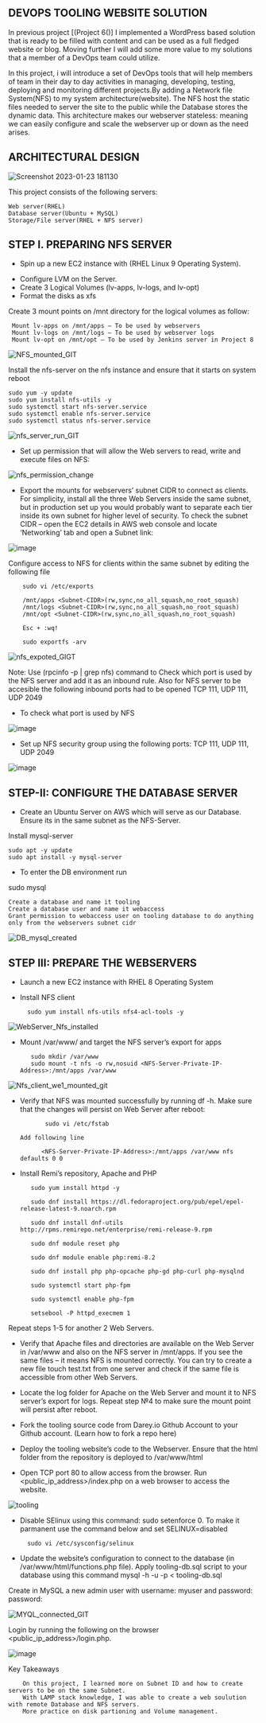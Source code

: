 ## DEVOPS TOOLING WEBSITE SOLUTION



In previous project [(Project 6()] I implemented a WordPress based solution that is ready to be filled with content and can be used as a full fledged website or blog. Moving further I will add some more value to my solutions that a member of a DevOps team could utilize. 



In this project, i will introduce a set of DevOps tools that will help members of team in their day to day activities in managing, developing, testing, deploying and monitoring different projects.By adding a Network file System(NFS) to my system architecture(website). The NFS host the static files needed to server the site to the public while the Database stores the dynamic data. This architecture makes our webserver stateless: meaning we can easily configure and scale the webserver up or down as the need arises.



## ARCHITECTURAL DESIGN

![Screenshot 2023-01-23 181130](https://user-images.githubusercontent.com/122198373/214173130-bba052be-b862-4e4a-bc1a-c5ee29913eee.png)



This project consists of the following servers:

    Web server(RHEL)
    Database server(Ubuntu + MySQL)
    Storage/File server(RHEL + NFS server)
    
    

## STEP I. PREPARING NFS SERVER

- Spin up a new EC2 instance with (RHEL Linux 9 Operating System).
* Configure LVM on the Server.
* Create 3 Logical Volumes (lv-apps, lv-logs, and lv-opt)
* Format the disks as xfs

Create 3 mount points on /mnt directory for the logical volumes as follow:


     Mount lv-apps on /mnt/apps – To be used by webservers
     Mount lv-logs on /mnt/logs – To be used by webserver logs
     Mount lv-opt on /mnt/opt – To be used by Jenkins server in Project 8




![NFS_mounted_GIT](https://user-images.githubusercontent.com/122198373/214183586-3b596762-54b9-42de-8d51-6a49d328a22d.png)



Install the nfs-server on the nfs instance and ensure that it starts on system reboot



    sudo yum -y update
    sudo yum install nfs-utils -y
    sudo systemctl start nfs-server.service
    sudo systemctl enable nfs-server.service
    sudo systemctl status nfs-server.service


![nfs_server_run_GIT](https://user-images.githubusercontent.com/122198373/214186105-106006a0-32e4-4fd1-a09e-1fab64a15a1d.png)


* Set up permission that will allow the Web servers to read, write and execute files on NFS:


![nfs_permission_change](https://user-images.githubusercontent.com/122198373/214188829-765d9c6b-c355-49fd-a573-d5af70300cc1.png)

* Export the mounts for webservers’ subnet CIDR to connect as clients. For simplicity, install all the three Web Servers inside the same subnet, but in production set up you would probably want to separate each tier inside its own subnet for higher level of security. To check the subnet CIDR – open the EC2 details in AWS web console and locate ‘Networking’ tab and open a Subnet link:



![image](https://user-images.githubusercontent.com/122198373/214203410-1b2bf4cd-37dd-4084-b75c-74b2b16a3de5.png)


Configure access to NFS for clients within the same subnet by editing the following file

        sudo vi /etc/exports

        /mnt/apps <Subnet-CIDR>(rw,sync,no_all_squash,no_root_squash)
        /mnt/logs <Subnet-CIDR>(rw,sync,no_all_squash,no_root_squash)
        /mnt/opt <Subnet-CIDR>(rw,sync,no_all_squash,no_root_squash)

        Esc + :wq!

        sudo exportfs -arv
        
![nfs_expoted_GIGT](https://user-images.githubusercontent.com/122198373/214193452-5dc56c93-314d-48d1-8ef6-ee973e966a13.png)

Note: Use (rpcinfo -p | grep nfs) command to Check which port is used by the NFS server and add it as an inbound rule.  Also for NFS server to be accesible the following inbound ports had to be opened TCP 111, UDP 111, UDP 2049

* To check what port is used by NFS 

![image](https://user-images.githubusercontent.com/122198373/214194369-3ce83efa-658a-4cb3-be03-7ded18b5c759.png)

* Set up NFS security group using the following ports: TCP 111, UDP 111, UDP 2049

![image](https://user-images.githubusercontent.com/122198373/214194433-bb1ca499-db96-4b68-8901-9b0ac5263c34.png)


## STEP-II: CONFIGURE THE DATABASE SERVER

* Create an Ubuntu Server on AWS which will serve as our Database. Ensure its in the same subnet as the NFS-Server.

Install mysql-server

    sudo apt -y update
    sudo apt install -y mysql-server

* To enter the DB environment run

sudo mysql

    Create a database and name it tooling
    Create a database user and name it webaccess
    Grant permission to webaccess user on tooling database to do anything only from the webservers subnet cidr

![DB_mysql_created](https://user-images.githubusercontent.com/122198373/214198307-c9abff34-dad1-41cd-828e-415766a47774.png)




## STEP III: PREPARE THE WEBSERVERS

* Launch a new EC2 instance with RHEL 8 Operating System

* Install NFS client

        sudo yum install nfs-utils nfs4-acl-tools -y


![WebServer_Nfs_installed](https://user-images.githubusercontent.com/122198373/214200608-3752cef7-c1ea-4967-b3ff-b9c54d3649f0.png)

* Mount /var/www/ and target the NFS server’s export for apps

         sudo mkdir /var/www
         sudo mount -t nfs -o rw,nosuid <NFS-Server-Private-IP-Address>:/mnt/apps /var/www

![Nfs_client_we1_mounted_git](https://user-images.githubusercontent.com/122198373/214200744-5dc4cd36-bdb7-4511-a308-24ef05578ae0.png)


* Verify that NFS was mounted successfully by running df -h. Make sure that the changes will persist on Web Server after reboot:

             sudo vi /etc/fstab

      Add following line

            <NFS-Server-Private-IP-Address>:/mnt/apps /var/www nfs defaults 0 0

* Install Remi’s repository, Apache and PHP

     
         sudo yum install httpd -y

         sudo dnf install https://dl.fedoraproject.org/pub/epel/epel-release-latest-9.noarch.rpm

         sudo dnf install dnf-utils http://rpms.remirepo.net/enterprise/remi-release-9.rpm

         sudo dnf module reset php

         sudo dnf module enable php:remi-8.2

         sudo dnf install php php-opcache php-gd php-curl php-mysqlnd

         sudo systemctl start php-fpm

         sudo systemctl enable php-fpm

         setsebool -P httpd_execmem 1



Repeat steps 1-5 for another 2 Web Servers.

* Verify that Apache files and directories are available on the Web Server in /var/www and also on the NFS server in /mnt/apps. If you see the same files – it means NFS is mounted correctly. You can try to create a new file touch test.txt from one server and check if the same file is accessible from other Web Servers.

- Locate the log folder for Apache on the Web Server and mount it to NFS server’s export for logs. Repeat step №4 to make sure the mount point will persist after reboot.

* Fork the tooling source code from Darey.io Github Account to your Github account. (Learn how to fork a repo here)

+ Deploy the tooling website’s code to the Webserver. Ensure that the html folder from the repository is deployed to /var/www/html

* Open TCP port 80 to allow access from the browser. Run <public_ip_address>/index.php on a web browser to access the website.

![tooling](https://user-images.githubusercontent.com/122198373/214205618-465a173b-1433-4713-9501-90f496f26756.png)


* Disable SElinux using this command: sudo setenforce 0. To make it parmanent use the command below and set SELINUX=disabled

        sudo vi /etc/sysconfig/selinux

* Update the website’s configuration to connect to the database (in /var/www/html/functions.php file). Apply tooling-db.sql script to your database using this command mysql -h -u -p < tooling-db.sql

Create in MySQL a new admin user with username: myuser and password: password:

![MYQL_connected_GIT](https://user-images.githubusercontent.com/122198373/214205741-716ad06e-d602-46b4-b14e-c45bac3153cf.png)

Login by running the following on the browser <public_ip_address>/login.php.

![image](https://user-images.githubusercontent.com/122198373/214205724-334951b2-d0a9-4d0c-9d46-961bb0f37d24.png)


Key Takeaways

        On this project, I learned more on Subnet ID and how to create servers to be on the same Subnet.
        With LAMP stack knowledge, I was able to create a web soulution with remote Database and NFS servers.
        More practice on disk partioning and Volume management.
        
